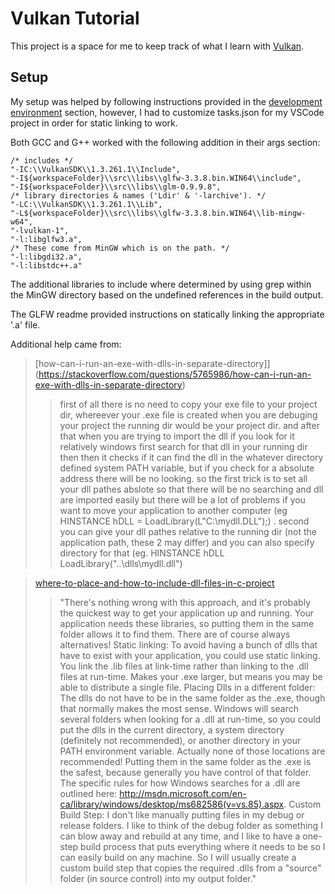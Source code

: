 # Vulkan Tutorial

This project is a space for me to keep track of what I learn with [Vulkan](https://vulkan-tutorial.com/).

## Setup

My setup was helped by following instructions provided in the [development environment](https://vulkan-tutorial.com/en/Development_environment) section, however, I had to customize tasks.json for my VSCode project in order for static linking to work.

Both GCC and G++ worked with the following addition in their args section:

    /* includes */
    "-IC:\\VulkanSDK\\1.3.261.1\\Include",
    "-I${workspaceFolder}\\src\\libs\\glfw-3.3.8.bin.WIN64\\include",
    "-I${workspaceFolder}\\src\\libs\\glm-0.9.9.8",
    /* library directories & names ('Ldir' & '-larchive'). */ 
    "-LC:\\VulkanSDK\\1.3.261.1\\Lib",
    "-L${workspaceFolder}\\src\\libs\\glfw-3.3.8.bin.WIN64\\lib-mingw-w64",
    "-lvulkan-1",
    "-l:libglfw3.a",
    /* These come from MinGW which is on the path. */
    "-l:libgdi32.a",
    "-l:libstdc++.a"

The additional libraries to include where determined by using grep within the MinGW directory based on the undefined references in the build output.

The GLFW readme provided instructions on statically linking the appropriate '.a' file. 

Additional help came from:

> [how-can-i-run-an-exe-with-dlls-in-separate-directory]](https://stackoverflow.com/questions/5765986/how-can-i-run-an-exe-with-dlls-in-separate-directory)
>> first of all there is no need to copy your exe file to your project dir, whereever your .exe file is created when you are debuging your project the running dir would be your project dir. and after that when you are trying to import the dll if you look for it relatively windows first search for that dll in your running dir then then it checks if it can find the dll in the whatever directory defined system PATH variable, but if you check for a absolute address there will be no looking. so the first trick is to set all your dll pathes abslote so that there will be no searching and dll are imported easily but there will be a lot of problems if you want to move your application to another computer (eg HINSTANCE hDLL = LoadLibrary(L"C:\\mydll.DLL");) . second you can give your dll pathes relative to the running dir (not the application path, these 2 may differ) and you can also specify directory for that (eg. HINSTANCE hDLL  LoadLibrary("..\\dlls\\mydll.dll")

> [where-to-place-and-how-to-include-dll-files-in-c-project](https://stackoverflow.com/questions/16064677/where-to-place-and-how-to-include-dll-files-in-c-project)
>> "There's nothing wrong with this approach, and it's probably the quickest way to get your application up and running. Your application needs these libraries, so putting them in the same folder allows it to find them. There are of course always alternatives! Static linking: To avoid having a bunch of dlls that have to exist with your application, you could use static linking. You link the .lib files at link-time rather than linking to the .dll files at run-time. Makes your .exe larger, but means you may be able to distribute a single file. Placing Dlls in a different folder: The dlls do not have to be in the same folder as the .exe, though that normally makes the most sense. Windows will search several folders when looking for a .dll at run-time, so you could put the dlls in the current directory, a system directory (definitely not recommended), or another directory in your PATH environment variable. Actually none of those locations are recommended! Putting them in the same folder as the .exe is the safest, because generally you have control of that folder. The specific rules for how Windows searches for a .dll are outlined here: http://msdn.microsoft.com/en-ca/library/windows/desktop/ms682586(v=vs.85).aspx. Custom Build Step: I don't like manually putting files in my debug or release folders. I like to think of the debug folder as something I can blow away and rebuild at any time, and I like to have a one-step build process that puts everything where it needs to be so I can easily build on any machine. So I will usually create a custom build step that copies the required .dlls from a "source" folder (in source control) into my output folder."
